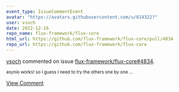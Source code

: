 ```yaml
---
event_type: IssueCommentEvent
avatar: "https://avatars.githubusercontent.com/u/814322?"
user: vsoch
date: 2022-12-16
repo_name: flux-framework/flux-core
html_url: https://github.com/flux-framework/flux-core/pull/4834
repo_url: https://github.com/flux-framework/flux-core
---
```


<a href='https://github.com/vsoch' target='_blank'>vsoch</a> commented on issue <a href='https://github.com/flux-framework/flux-core/pull/4834' target='_blank'>flux-framework/flux-core#4834</a>.

<small>asynio works! so I guess I need to try the others one by one...</small>

<a href='https://github.com/flux-framework/flux-core/pull/4834' target='_blank'>View Comment</a>